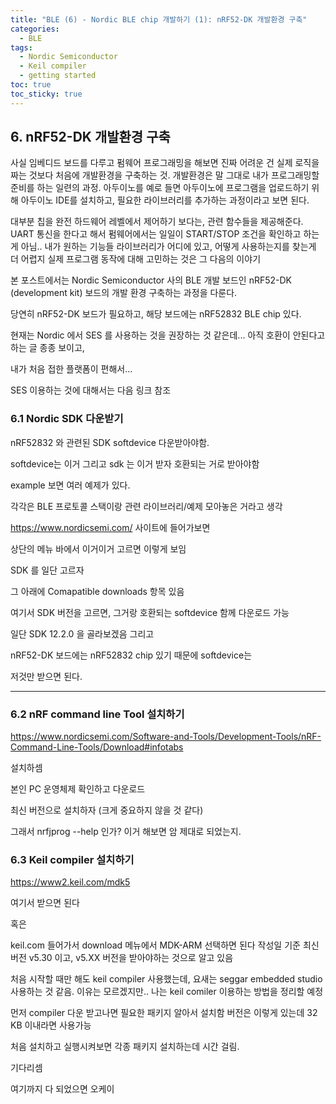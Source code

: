 ```yaml
---
title: "BLE (6) - Nordic BLE chip 개발하기 (1): nRF52-DK 개발환경 구축"
categories:
  - BLE
tags:
  - Nordic Semiconductor
  - Keil compiler
  - getting started
toc: true
toc_sticky: true
---
```


## 6. nRF52-DK 개발환경 구축

사실 임베디드 보드를 다루고 펌웨어 프로그래밍을 해보면 진짜 어려운 건 실제 로직을 짜는 것보다 처음에 개발환경을 구축하는 것. 개발환경은 말 그대로 내가 프로그래밍할 준비를 하는 일련의 과정.
아두이노를 예로 들면 아두이노에 프로그램을 업로드하기 위해 아두이노 IDE를 설치하고, 필요한 라이브러리를 추가하는 과정이라고 보면 된다.

대부분 칩을 완전 하드웨어 레벨에서 제어하기 보다는, 관련 함수들을 제공해준다. UART 통신을 한다고 해서 펌웨어에서는 일일이 START/STOP 조건을 확인하고 하는게 아님..
내가 원하는 기능들 라이브러리가 어디에 있고, 어떻게 사용하는지를 찾는게 더 어렵지
실제 프로그램 동작에 대해 고민하는 것은 그 다음의 이야기

본 포스트에서는 Nordic Semiconductor 사의 BLE 개발 보드인 nRF52-DK (development kit) 보드의 개발 환경 구축하는 과정을 다룬다. 

당연히 nRF52-DK 보드가 필요하고, 해당 보드에는 nRF52832 BLE chip 있다.

현재는 Nordic 에서 SES 를 사용하는 것을 권장하는 것 같은데... 아직 호환이 안된다고 하는 글 종종 보이고,

내가 처음 접한 플랫폼이 편해서...

SES 이용하는 것에 대해서는 다음 링크 참조



### 6.1 Nordic SDK 다운받기

nRF52832 와 관련된 SDK softdevice 다운받아야함.

softdevice는 이거 그리고 sdk 는 이거 받자 호환되는 거로 받아야함

example 보면 여러 예제가 있다.

각각은 BLE 프로토콜 스택이랑 관련 라이브러리/예제 모아놓은 거라고 생각

https://www.nordicsemi.com/ 사이트에 들어가보면

상단의 메뉴 바에서 이거이거 고르면 이렇게 보임

SDK 를 일단 고르자

그 아래에 Comapatible downloads 항목 있음

여기서 SDK 버전을 고르면, 그거랑 호환되는 softdevice 함께 다운로드 가능

일단 SDK 12.2.0 을 골라보겠음 그리고 

nRF52-DK 보드에는 nRF52832 chip 있기 때문에 softdevice는 

저것만 받으면 된다.


---

### 6.2 nRF command line Tool 설치하기

https://www.nordicsemi.com/Software-and-Tools/Development-Tools/nRF-Command-Line-Tools/Download#infotabs

설치하셈

본인 PC 운영체제 확인하고 다운로드

최신 버전으로 설치하자 (크게 중요하지 않을 것 같다)

그래서 nrfjprog --help 인가?
이거 해보면 암 제대로 되었는지.

### 6.3 Keil compiler 설치하기

https://www2.keil.com/mdk5

여기서 받으면 된다

혹은 

keil.com 들어가서 download 메뉴에서 MDK-ARM 선택하면 된다
작성일 기준 최신 버전 v5.30 이고, v5.XX 버전을 받아야하는 것으로 알고 있음

처음 시작할 때만 해도 keil compiler 사용했는데, 요새는 seggar embedded studio 사용하는 것 같음. 이유는 모르겠지만.. 나는 keil comiler 이용하는 방법을 정리할 예정

먼저 compiler 다운 받고나면 필요한 패키지 알아서 설치함
버전은 이렇게 있는데 32 KB 이내라면 사용가능

처음 설치하고 실행시켜보면 각종 패키지 설치하는데 시간 걸림.

기다리셈

여기까지 다 되었으면 오케이